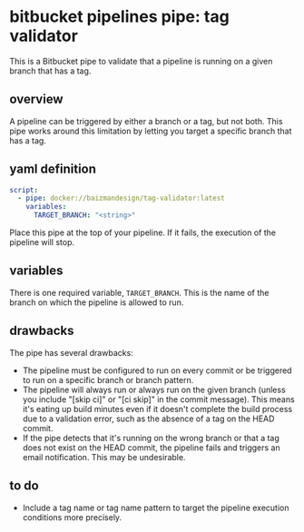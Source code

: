 # bitbucket pipelines pipe: tag validator

This is a Bitbucket pipe to validate that a pipeline is running on a given branch that has a tag. 

## overview

A pipeline can be triggered by either a branch or a tag, but not both. This pipe works around this limitation by letting you target a specific branch that has a tag.

## yaml definition

```yaml
script:
  - pipe: docker://baizmandesign/tag-validator:latest
    variables:
      TARGET_BRANCH: "<string>"
```

Place this pipe at the top of your pipeline. If it fails, the execution of the pipeline will stop.

## variables

There is one required variable, `TARGET_BRANCH`. This is the name of the branch on which the pipeline is allowed to run.

## drawbacks

The pipe has several drawbacks:

+ The pipeline must be configured to run on every commit or be triggered to run on a specific branch or branch pattern.
+ The pipeline will always run or always run on the given branch (unless you include "[skip ci]" or "[ci skip]" in the commit message). This means it's eating up build minutes even if it doesn't complete the build process due to a validation error, such as the absence of a tag on the HEAD commit.
+ If the pipe detects that it's running on the wrong branch or that a tag does not exist on the HEAD commit, the pipeline fails and triggers an email notification. This may be undesirable.

## to do

+ Include a tag name or tag name pattern to target the pipeline execution conditions more precisely. 
